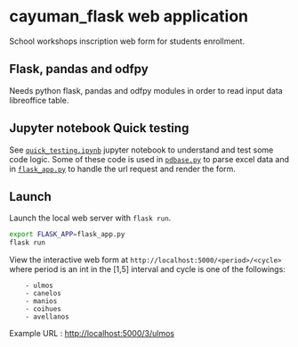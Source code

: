 # cayuman_flask web application
School workshops inscription web form for students enrollment.

## Flask, pandas and odfpy
Needs python flask, pandas and odfpy modules in order to read input data libreoffice table.

## Jupyter notebook Quick testing
See [`quick_testing.ipynb`](quick_testing.ipynb) jupyter notebook to understand and test some code logic. Some of these code is used in [`pdbase.py`](pdbase.py) to parse excel data and in [`flask_app.py`](flask_app.py) to handle the url request and render the form.

## Launch

Launch the local web server with `flask run`.
```bash
export FLASK_APP=flask_app.py
flask run
```
View the interactive web form at `http://localhost:5000/<period>/<cycle>` where period is an int in the [1,5] interval and cycle is one of the followings:

        - ulmos
        - canelos
        - manios
        - coihues
        - avellanos

Example URL : [http://localhost:5000/3/ulmos](http://localhost:5000/3/ulmos)
